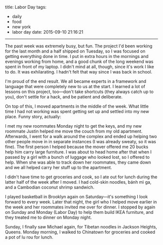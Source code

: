 title: Labor Day
tags:
  - daily
  - food
  - new york
  - labor day
date: 2015-09-10 21:16:21
---

The past week was extremely busy, but fun. The project I'd been working for the last month and a half shipped on Tuesday, so I was focused on getting everything done in time. I put in extra hours in the mornings and evenings working from home, and a good chunk of the long weekend was spent in front of my laptop. I didn't mind at all, though, since it's work I like to do. It was exhilarating. I hadn't felt that way since I was back in school.

I'm proud of the end result. We all became experts in a framework and language that were completely new to us at the start. I learned a lot of lessons on this project, too—don't take shortcuts (they always catch up to you), don't settle for a hack, and be patient and deliberate.

On top of this, I moved apartments in the middle of the week. What little time I had not working was spent getting set up and settled into my new place. Funny story, actually:

I met my new roommates Monday night to get the keys, and my new roommate Justin helped me move the couch from my old apartment. Afterwards, I went for a walk around the complex and ended up helping two other people move in in separate instances (I was already sweaty, so it was fine). The first person I helped because the mover offered me 20 bucks help him carry large furniture. I was about to head home after that when I passed by a girl with a bunch of luggage who looked lost, so I offered to help. When she was able to track down her roommates, they came down and we all helped carry her stuff up to the apartment.

I didn't have time to get groceries and cook, so I ate out for lunch during the latter half of the week after I moved. I had cold-skin noodles, bánh mì ga, and a Cambodian coconut shrimp sandwich.

I played basketball in Brooklyn again on Saturday—it's something I look forward to every week. Later that night, the girl who I helped move earlier in the week and her roommates invited me over for dinner. I stopped by again on Sunday and Monday (Labor Day) to help them build IKEA furniture, and they treated me to dinner on Monday night.

Sunday, I finally saw Michael again, for Tibetan noodles in Jackson Heights, Queens. Monday morning, I walked to Chinatown for groceries and cooked a pot of lu rou for lunch.
